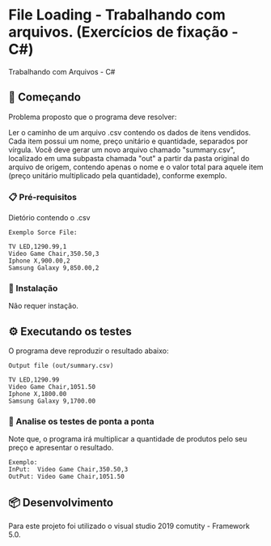 # File Loading - Trabalhando com arquivos. (Exercícios de fixação - C#)

Trabalhando com Arquivos - C#

## 🚀 Começando

Problema proposto que o programa deve resolver:

Ler o caminho de um arquivo .csv contendo os dados de itens vendidos. Cada item possui um
nome, preço unitário e quantidade, separados por vírgula. Você deve gerar um novo arquivo chamado "summary.csv", localizado
em uma subpasta chamada "out" a partir da pasta original do arquivo de origem, contendo apenas o nome e o valor total para
aquele item (preço unitário multiplicado pela quantidade), conforme exemplo.

### 📋 Pré-requisitos

Dietório contendo o .csv

```
Exemplo Sorce File:

TV LED,1290.99,1
Video Game Chair,350.50,3
Iphone X,900.00,2
Samsung Galaxy 9,850.00,2

```

### 🔧 Instalação

Não requer instação.

## ⚙️ Executando os testes

O programa deve reproduzir o resultado abaixo:

```
Output file (out/summary.csv)

TV LED,1290.99
Video Game Chair,1051.50
Iphone X,1800.00
Samsung Galaxy 9,1700.00

```

### 🔩 Analise os testes de ponta a ponta

Note que, o programa irá multiplicar a quantidade de produtos pelo seu preço e apresentar o resultado.

```
Exemplo:
InPut:  Video Game Chair,350.50,3
OutPut: Video Game Chair,1051.50

```

## 📦 Desenvolvimento

Para este projeto foi utilizado o visual studio 2019 comutity - Framework 5.0.
